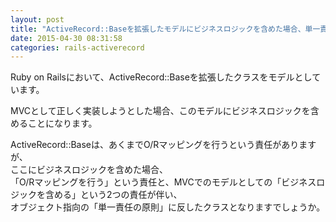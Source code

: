 ```yaml
---
layout: post
title: "ActiveRecord::Baseを拡張したモデルにビジネスロジックを含めた場合、単一責任の原則に反するか"
date: 2015-04-30 08:31:58
categories: rails-activerecord
---
```

<p>Ruby on Railsにおいて、ActiveRecord::Baseを拡張したクラスをモデルとしています。</p>

<p>MVCとして正しく実装しようとした場合、このモデルにビジネスロジックを含めることになります。</p>

<p>ActiveRecord::Baseは、あくまでO/Rマッピングを行うという責任がありますが、<br>
ここにビジネスロジックを含めた場合、<br>
「O/Rマッピングを行う」という責任と、MVCでのモデルとしての「ビジネスロジックを含める」という2つの責任が伴い、<br>
オブジェクト指向の「単一責任の原則」に反したクラスとなりますでしょうか。</p>
